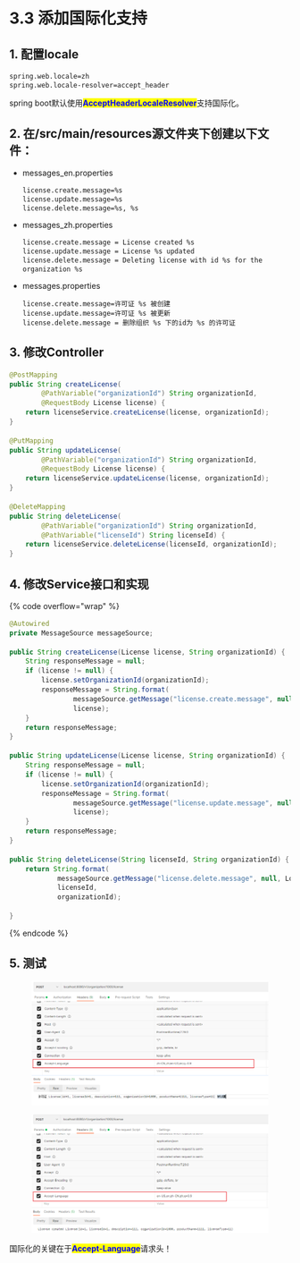 # 3.3 添加国际化支持

## 1. 配置locale

```properties
spring.web.locale=zh
spring.web.locale-resolver=accept_header
```

spring boot默认使用<mark style="color:blue;">**AcceptHeaderLocaleResolver**</mark>支持国际化。

## 2. 在/src/main/resources源文件夹下创建以下文件：

*   messages\_en.properties

    ```properties
    license.create.message=%s
    license.update.message=%s
    license.delete.message=%s, %s
    ```
*   messages\_zh.properties

    ```properties
    license.create.message = License created %s
    license.update.message = License %s updated
    license.delete.message = Deleting license with id %s for the organization %s
    ```
*   messages.properties

    ```properties
    license.create.message=许可证 %s 被创建
    license.update.message=许可证 %s 被更新
    license.delete.message = 删除组织 %s 下的id为 %s 的许可证
    ```

## 3. 修改Controller

```java
@PostMapping
public String createLicense(
        @PathVariable("organizationId") String organizationId,
        @RequestBody License license) {
    return licenseService.createLicense(license, organizationId);
}

@PutMapping
public String updateLicense(
        @PathVariable("organizationId") String organizationId,
        @RequestBody License license) {
    return licenseService.updateLicense(license, organizationId);
}

@DeleteMapping
public String deleteLicense(
        @PathVariable("organizationId") String organizationId,
        @PathVariable("licenseId") String licenseId) {
    return licenseService.deleteLicense(licenseId, organizationId);
}
```

## 4. 修改Service接口和实现

{% code overflow="wrap" %}
```java
@Autowired
private MessageSource messageSource;

public String createLicense(License license, String organizationId) {
    String responseMessage = null;
    if (license != null) {
        license.setOrganizationId(organizationId);
        responseMessage = String.format(
                messageSource.getMessage("license.create.message", null, LocaleContextHolder.getLocale()),
                license);
    }
    return responseMessage;
}

public String updateLicense(License license, String organizationId) {
    String responseMessage = null;
    if (license != null) {
        license.setOrganizationId(organizationId);
        responseMessage = String.format(
                messageSource.getMessage("license.update.message", null, LocaleContextHolder.getLocale()),
                license);
    }
    return responseMessage;
}

public String deleteLicense(String licenseId, String organizationId) {
    return String.format(
            messageSource.getMessage("license.delete.message", null, LocaleContextHolder.getLocale()),
            licenseId,
            organizationId);

}
```
{% endcode %}

## 5. 测试

<figure><img src="../../.gitbook/assets/image (3) (1).png" alt=""><figcaption></figcaption></figure>

<figure><img src="../../.gitbook/assets/image (4) (1).png" alt=""><figcaption></figcaption></figure>

国际化的关键在于<mark style="color:blue;">**Accept-Language**</mark>请求头！
